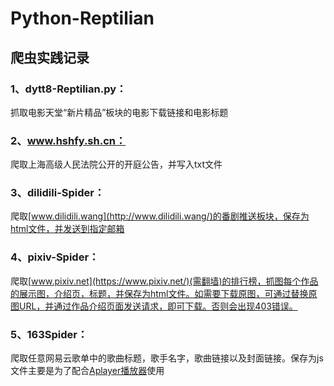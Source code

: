 # Python-Reptilian
## 爬虫实践记录


### 1、dytt8-Reptilian.py：

  抓取电影天堂“新片精品”板块的电影下载链接和电影标题
  
### 2、www.hshfy.sh.cn：

  爬取上海高级人民法院公开的开庭公告，并写入txt文件
  
### 3、dilidili-Spider：
爬取[www.dilidili.wang](http://www.dilidili.wang/)的番剧推送板块，保存为html文件，并发送到指定邮箱
  
### 4、pixiv-Spider：

  爬取[www.pixiv.net](https://www.pixiv.net/)(需翻墙)的排行榜，抓图每个作品的展示图，介绍页，标题，并保存为html文件。如需要下载原图，可通过替换原图URL，并通过作品介绍页面发送请求，即可下载。否则会出现403错误。
  
### 5、163Spider：

  爬取任意网易云歌单中的歌曲标题，歌手名字，歌曲链接以及封面链接。保存为js文件主要是为了配合[Aplayer播放器](https://aplayer.js.org/#/zh-Hans/ )使用
